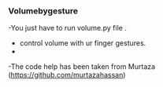 ### Volumebygesture


-You just have to run volume.py file .
- control volume with ur finger gestures.
- 

-The code help has been taken from Murtaza (https://github.com/murtazahassan)

